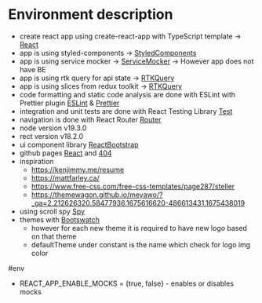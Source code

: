 # Environment description

- create react app using create-react-app with TypeScript template -> [React](https://create-react-app.dev/docs/getting-started)
- app is using styled-components -> [StyledComponents](https://styled-components.com/)
- app is using service mocker -> [ServiceMocker](https://mswjs.io/) -> However app does not have BE
- app is using rtk query for api state -> [RTKQuery](https://redux-toolkit.js.org/rtk-query/overview)
- app is using slices from redux toolkit -> [RTKQuery](https://redux-toolkit.js.org/api/createSlice)
- code formatting and static code analysis are done with ESLint with Prettier plugin [ESLint](https://github.com/eslint/eslint) & [Prettier](https://github.com/prettier/eslint-plugin-prettier)
- integration and unit tests are done with React Testing Library [Test](https://testing-library.com/docs/)
- navigation is done with React Router [Router](https://reactrouter.com/en/main)
- node version v19.3.0
- rect version v18.2.0
- ui component library [ReactBootstrap](https://react-bootstrap.github.io/)
- github pages [React](https://create-react-app.dev/docs/deployment/#github-pages) and [404](https://github.com/TheRoro/React-Quiz/blob/main/package.json)
- inspiration
  - https://kenjimmy.me/resume
  - https://mattfarley.ca/
  - https://www.free-css.com/free-css-templates/page287/steller
  - https://themewagon.github.io/meyawo/?_ga=2.212626320.58477936.1675616620-486613431.1675438019
- using scroll spy [Spy](https://www.npmjs.com/package/react-use-scrollspy)
- themes with [Bootswatch](https://bootswatch.com/)
  - however for each new theme it is required to have new logo based on that theme
  - defaultTheme under constant is the name which check for logo img color

#env

- REACT_APP_ENABLE_MOCKS = {true, false} - enables or disables mocks
